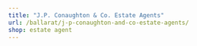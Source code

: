 ```yaml
---
title: "J.P. Conaughton & Co. Estate Agents"
url: /ballarat/j-p-conaughton-and-co-estate-agents/
shop: estate agent
---
```


